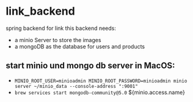 # link_backend
spring backend for link
this backend needs:
- a minio Server to store the images
- a mongoDB as the database for users and products
## start minio und mongo db server in MacOS:
- `MINIO_ROOT_USER=minioadmin MINIO_ROOT_PASSWORD=minioadmin minio server ~/minio_data --console-address ":9001"`
- `brew services start mongodb-community@5.0`
  ${minio.access.name}